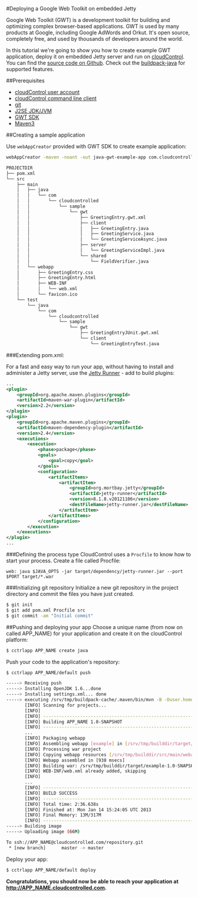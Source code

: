 #Deploying a Google Web Toolkit on embedded Jetty

Google Web Toolkit (GWT) is a development toolkit for building and optimizing complex browser-based applications. GWT is used by many products at Google, including Google AdWords and Orkut. It's open source, completely free, and used by thousands of developers around the world.

In this tutorial we're going to show you how to create example GWT application, deploy it on embedded Jetty server and run on [cloudControl](https://www.cloudcontrol.com/). You can find the [source code on Github](https://github.com/cloudControl/java-gwt-example-app). Check out the [buildpack-java](https://github.com/cloudControl/buildpack-java) for supported features.

##Prerequisites
 * [cloudControl user account](https://github.com/cloudControl/documentation/blob/master/Platform%20Documentation.md#user-accounts)
 * [cloudControl command line client](https://github.com/cloudControl/documentation/blob/master/Platform%20Documentation.md#command-line-client-web-console-and-api)
 * [git](https://help.github.com/articles/set-up-git)
 * [J2SE JDK/JVM](http://www.oracle.com/technetwork/java/javase/downloads/index.html)
 * [GWT SDK](https://developers.google.com/web-toolkit/download)
 * [Maven3](http://maven.apache.org/download.html)

##Creating a sample application

Use `webAppCreator` provided with GWT SDK to create example application:

~~~ bash
webAppCreator -maven -noant -out java-gwt-example-app com.cloudcontrolled.sample.gwt.GreetingEntry
~~~

~~~bash
PROJECTDIR
├── pom.xml
└── src
    ├── main
    │   ├── java
    │   │   └── com
    │   │       └── cloudcontrolled
    │   │           └── sample
    │   │               └── gwt
    │   │                   ├── GreetingEntry.gwt.xml
    │   │                   ├── client
    │   │                   │   ├── GreetingEntry.java
    │   │                   │   ├── GreetingService.java
    │   │                   │   └── GreetingServiceAsync.java
    │   │                   ├── server
    │   │                   │   └── GreetingServiceImpl.java
    │   │                   └── shared
    │   │                       └── FieldVerifier.java
    │   └── webapp
    │       ├── GreetingEntry.css
    │       ├── GreetingEntry.html
    │       ├── WEB-INF
    │       │   └── web.xml
    │       └── favicon.ico
    └── test
        └── java
            └── com
                └── cloudcontrolled
                    └── sample
                        └── gwt
                            ├── GreetingEntryJUnit.gwt.xml
                            └── client
                                └── GreetingEntryTest.java
~~~

###Extending pom.xml:

For a fast and easy way to run your app, without having to install and administer a Jetty server, use the [Jetty Runner](http://wiki.eclipse.org/Jetty/Howto/Using_Jetty_Runner) - add to build plugins:

~~~xml
...
<plugin>
    <groupId>org.apache.maven.plugins</groupId>
    <artifactId>maven-war-plugin</artifactId>
    <version>2.2</version>
</plugin>
<plugin>
    <groupId>org.apache.maven.plugins</groupId>
    <artifactId>maven-dependency-plugin</artifactId>
    <version>2.4</version>
    <executions>
        <execution>
            <phase>package</phase>
            <goals>
                <goal>copy</goal>
            </goals>
            <configuration>
                <artifactItems>
                    <artifactItem>
                        <groupId>org.mortbay.jetty</groupId>
                        <artifactId>jetty-runner</artifactId>
                        <version>8.1.8.v20121106</version>
                        <destFileName>jetty-runner.jar</destFileName>
                    </artifactItem>
                </artifactItems>
            </configuration>
        </execution>
    </executions>
</plugin>
...
~~~

###Defining the process type
CloudControl uses a `Procfile` to know how to start your process. Create a file called Procfile:

~~~
web: java $JAVA_OPTS -jar target/dependency/jetty-runner.jar --port $PORT target/*.war
~~~

###Initializing git repository
Initialize a new git repository in the project directory and commit the files you have just created.

~~~bash
$ git init
$ git add pom.xml Procfile src
$ git commit -am "Initial commit"
~~~

##Pushing and deploying your app
Choose a unique name (from now on called APP_NAME) for your application and create it on the cloudControl platform:

~~~bash
$ cctrlapp APP_NAME create java
~~~

Push your code to the application's repository:

~~~bash
$ cctrlapp APP_NAME/default push

-----> Receiving push
-----> Installing OpenJDK 1.6...done
-----> Installing settings.xml... done
-----> executing /srv/tmp/buildpack-cache/.maven/bin/mvn -B -Duser.home=/srv/tmp/builddir -Dmaven.repo.local=/srv/tmp/buildpack-cache/.m2/repository -s /srv/tmp/buildpack-cache/.m2/settings.xml -DskipTests=true clean install
       [INFO] Scanning for projects...
       [INFO]
       [INFO] ------------------------------------------------------------------------
       [INFO] Building APP_NAME 1.0-SNAPSHOT
       [INFO] ------------------------------------------------------------------------
       ...
       [INFO] Packaging webapp
       [INFO] Assembling webapp [example] in [/srv/tmp/builddir/target/example-1.0-SNAPSHOT]
       [INFO] Processing war project
       [INFO] Copying webapp resources [/srv/tmp/builddir/src/main/webapp]
       [INFO] Webapp assembled in [938 msecs]
       [INFO] Building war: /srv/tmp/builddir/target/example-1.0-SNAPSHOT.war
       [INFO] WEB-INF/web.xml already added, skipping
       [INFO]
       ...
       [INFO] ------------------------------------------------------------------------
       [INFO] BUILD SUCCESS
       [INFO] ------------------------------------------------------------------------
       [INFO] Total time: 2:36.638s
       [INFO] Finished at: Mon Jan 14 15:24:05 UTC 2013
       [INFO] Final Memory: 13M/317M
       [INFO] ------------------------------------------------------------------------
-----> Building image
-----> Uploading image (66M)

To ssh://APP_NAME@cloudcontrolled.com/repository.git
 * [new branch]      master -> master
~~~

Deploy your app:

~~~bash
$ cctrlapp APP_NAME/default deploy
~~~

**Congratulations, you should now be able to reach your application at http://APP_NAME.cloudcontrolled.com.**
